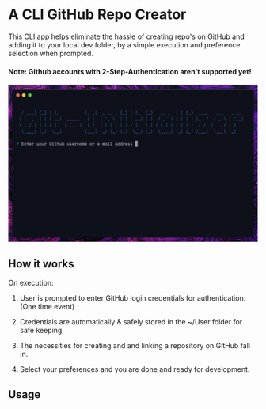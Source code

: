 # A CLI GitHub Repo Creator

This CLI app helps eliminate the hassle of creating repo's on GitHub and adding it to your local dev folder, by a simple execution and preference selection when prompted.

#### **Note: Github accounts with 2-Step-Authentication aren't supported yet!**

![screenshot](./screenshot.png)

## How it works

On execution:

1. User is prompted to enter GitHub login credentials for authentication.(One time event)

2. Credentials are automatically & safely stored in the ~/User folder for safe keeping.

3. The necessities for creating and and linking a repository on GitHub fall in.

4. Select your preferences and you are done and ready for development.

## Usage
